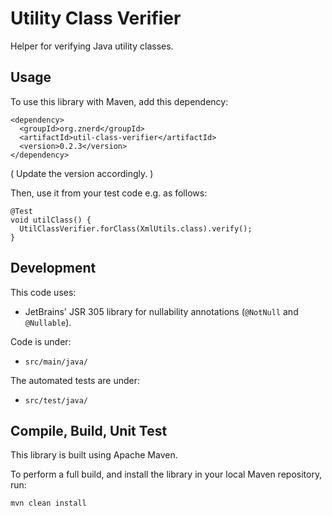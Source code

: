 # Utility Class Verifier #

Helper for verifying Java utility classes.


## Usage ##

To use this library with Maven, add this dependency:

    <dependency>
      <groupId>org.znerd</groupId>
      <artifactId>util-class-verifier</artifactId>
      <version>0.2.3</version>
    </dependency>

( Update the version accordingly. )

Then, use it from your test code e.g. as follows:

    @Test
    void utilClass() {
      UtilClassVerifier.forClass(XmlUtils.class).verify();
    }


## Development ##

This code uses:

* JetBrains' JSR 305 library for nullability annotations (`@NotNull` and `@Nullable`).

Code is under:

* `src/main/java/`

The automated tests are under:

* `src/test/java/`


## Compile, Build, Unit Test ##

This library is built using Apache Maven.

To perform a full build, and install the library in your local Maven repository, run:

    mvn clean install
